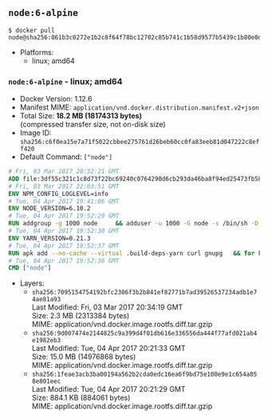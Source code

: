 ## `node:6-alpine`

```console
$ docker pull node@sha256:861b3c0272e1b2c8f64f78bc12702c85b741c1b58d9577b5439c1b80e0d570a6
```

-	Platforms:
	-	linux; amd64

### `node:6-alpine` - linux; amd64

-	Docker Version: 1.12.6
-	Manifest MIME: `application/vnd.docker.distribution.manifest.v2+json`
-	Total Size: **18.2 MB (18174313 bytes)**  
	(compressed transfer size, not on-disk size)
-	Image ID: `sha256:c6f0ea15e7a71f5022cbbee275761d26beb60cc0fa83eeb81d047222c8eff420`
-	Default Command: `["node"]`

```dockerfile
# Fri, 03 Mar 2017 20:32:21 GMT
ADD file:3df55c321c1c8d73f22bc69240c0764290d6cb293da46ba8f94ed25473fb5853 in / 
# Fri, 03 Mar 2017 22:03:51 GMT
ENV NPM_CONFIG_LOGLEVEL=info
# Tue, 04 Apr 2017 19:41:06 GMT
ENV NODE_VERSION=6.10.2
# Tue, 04 Apr 2017 19:52:29 GMT
RUN addgroup -g 1000 node     && adduser -u 1000 -G node -s /bin/sh -D node     && apk add --no-cache         libstdc++     && apk add --no-cache --virtual .build-deps         binutils-gold         curl         g++         gcc         gnupg         libgcc         linux-headers         make         python   && for key in     9554F04D7259F04124DE6B476D5A82AC7E37093B     94AE36675C464D64BAFA68DD7434390BDBE9B9C5     FD3A5288F042B6850C66B31F09FE44734EB7990E     71DCFD284A79C3B38668286BC97EC7A07EDE3FC1     DD8F2338BAE7501E3DD5AC78C273792F7D83545D     B9AE9905FFD7803F25714661B63B535A4C206CA9     C4F0DFFF4E8C1A8236409D08E73BC641CC11F4C8     56730D5401028683275BD23C23EFEFE93C4CFFFE   ; do     gpg --keyserver ha.pool.sks-keyservers.net --recv-keys "$key";   done     && curl -SLO "https://nodejs.org/dist/v$NODE_VERSION/node-v$NODE_VERSION.tar.xz"     && curl -SLO "https://nodejs.org/dist/v$NODE_VERSION/SHASUMS256.txt.asc"     && gpg --batch --decrypt --output SHASUMS256.txt SHASUMS256.txt.asc     && grep " node-v$NODE_VERSION.tar.xz\$" SHASUMS256.txt | sha256sum -c -     && tar -xf "node-v$NODE_VERSION.tar.xz"     && cd "node-v$NODE_VERSION"     && ./configure     && make -j$(getconf _NPROCESSORS_ONLN)     && make install     && apk del .build-deps     && cd ..     && rm -Rf "node-v$NODE_VERSION"     && rm "node-v$NODE_VERSION.tar.xz" SHASUMS256.txt.asc SHASUMS256.txt
# Tue, 04 Apr 2017 19:52:30 GMT
ENV YARN_VERSION=0.21.3
# Tue, 04 Apr 2017 19:52:37 GMT
RUN apk add --no-cache --virtual .build-deps-yarn curl gnupg   && for key in     6A010C5166006599AA17F08146C2130DFD2497F5   ; do     gpg --keyserver ha.pool.sks-keyservers.net --recv-keys "$key";   done   && curl -fSL -o yarn.js "https://yarnpkg.com/downloads/$YARN_VERSION/yarn-legacy-$YARN_VERSION.js"   && curl -fSL -o yarn.js.asc "https://yarnpkg.com/downloads/$YARN_VERSION/yarn-legacy-$YARN_VERSION.js.asc"   && gpg --batch --verify yarn.js.asc yarn.js   && rm yarn.js.asc   && mv yarn.js /usr/local/bin/yarn   && chmod +x /usr/local/bin/yarn   && apk del .build-deps-yarn
# Tue, 04 Apr 2017 19:52:38 GMT
CMD ["node"]
```

-	Layers:
	-	`sha256:7095154754192bfc2306f3b2b841ef82771b7ad39526537234adb1e74ae81a93`  
		Last Modified: Fri, 03 Mar 2017 20:34:19 GMT  
		Size: 2.3 MB (2313384 bytes)  
		MIME: application/vnd.docker.image.rootfs.diff.tar.gzip
	-	`sha256:9d007474e2144825c9a399d4f01db616e336556da444f77afd021ab4e1982eb3`  
		Last Modified: Tue, 04 Apr 2017 20:21:33 GMT  
		Size: 15.0 MB (14976868 bytes)  
		MIME: application/vnd.docker.image.rootfs.diff.tar.gzip
	-	`sha256:1feae3acb3ba00194a562b2cda0edc16ea6f9bd75e100e9e1c654a058e801eec`  
		Last Modified: Tue, 04 Apr 2017 20:21:29 GMT  
		Size: 884.1 KB (884061 bytes)  
		MIME: application/vnd.docker.image.rootfs.diff.tar.gzip
